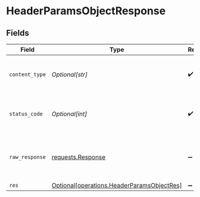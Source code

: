 # HeaderParamsObjectResponse


## Fields

| Field                                                                                              | Type                                                                                               | Required                                                                                           | Description                                                                                        |
| -------------------------------------------------------------------------------------------------- | -------------------------------------------------------------------------------------------------- | -------------------------------------------------------------------------------------------------- | -------------------------------------------------------------------------------------------------- |
| `content_type`                                                                                     | *Optional[str]*                                                                                    | :heavy_check_mark:                                                                                 | HTTP response content type for this operation                                                      |
| `status_code`                                                                                      | *Optional[int]*                                                                                    | :heavy_check_mark:                                                                                 | HTTP response status code for this operation                                                       |
| `raw_response`                                                                                     | [requests.Response](https://requests.readthedocs.io/en/latest/api/#requests.Response)              | :heavy_minus_sign:                                                                                 | Raw HTTP response; suitable for custom response parsing                                            |
| `res`                                                                                              | [Optional[operations.HeaderParamsObjectRes]](undefined/models/operations/headerparamsobjectres.md) | :heavy_minus_sign:                                                                                 | OK                                                                                                 |